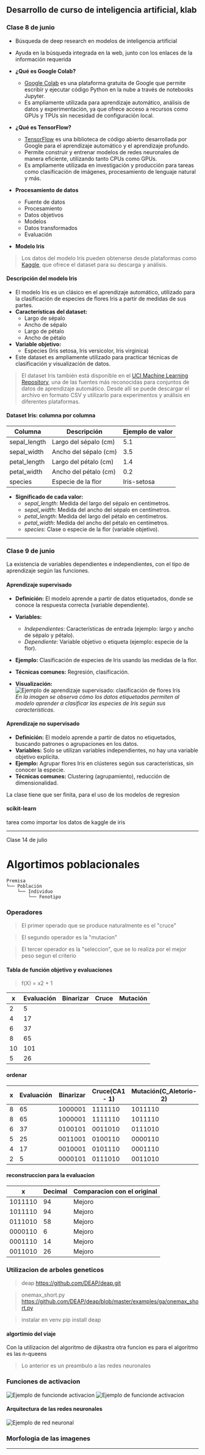## Desarrollo de curso de inteligencia artificial, klab

### Clase 8 de junio
- Búsqueda de deep research en modelos de inteligencia artificial
- Ayuda en la búsqueda integrada en la web, junto con los enlaces de la información requerida

- **¿Qué es Google Colab?**
    - [Google Colab](https://colab.research.google.com/) es una plataforma gratuita de Google que permite escribir y ejecutar código Python en la nube a través de notebooks Jupyter.
    - Es ampliamente utilizada para aprendizaje automático, análisis de datos y experimentación, ya que ofrece acceso a recursos como GPUs y TPUs sin necesidad de configuración local.

- **¿Qué es TensorFlow?**
    - [TensorFlow](https://www.tensorflow.org/) es una biblioteca de código abierto desarrollada por Google para el aprendizaje automático y el aprendizaje profundo.
    - Permite construir y entrenar modelos de redes neuronales de manera eficiente, utilizando tanto CPUs como GPUs.
    - Es ampliamente utilizada en investigación y producción para tareas como clasificación de imágenes, procesamiento de lenguaje natural y más.

- **Procesamiento de datos**
    - Fuente de datos
    - Procesamiento
    - Datos objetivos
    - Modelos
    - Datos transformados
    - Evaluación

- **Modelo Iris**  
> Los datos del modelo Iris pueden obtenerse desde plataformas como [Kaggle](https://www.kaggle.com/), que ofrece el dataset para su descarga y análisis.

#### Descripción del modelo Iris

- El modelo Iris es un clásico en el aprendizaje automático, utilizado para la clasificación de especies de flores Iris a partir de medidas de sus partes.
- **Características del dataset:**
    - Largo de sépalo 
    - Ancho de sépalo
    - Largo de pétalo
    - Ancho de pétalo
- **Variable objetivo:**
    - Especies (Iris setosa, Iris versicolor, Iris virginica)
- Este dataset es ampliamente utilizado para practicar técnicas de clasificación y visualización de datos.

> El dataset Iris también está disponible en el [UCI Machine Learning Repository](https://archive.ics.uci.edu/ml/datasets/iris), una de las fuentes más reconocidas para conjuntos de datos de aprendizaje automático. Desde allí se puede descargar el archivo en formato CSV y utilizarlo para experimentos y análisis en diferentes plataformas.

#### Dataset Iris: columna por columna

| Columna           | Descripción                        | Ejemplo de valor |
|-------------------|------------------------------------|------------------|
| sepal_length      | Largo del sépalo (cm)              | 5.1              |
| sepal_width       | Ancho del sépalo (cm)              | 3.5              |
| petal_length      | Largo del pétalo (cm)              | 1.4              |
| petal_width       | Ancho del pétalo (cm)              | 0.2              |
| species           | Especie de la flor                 | Iris-setosa      |

- **Significado de cada valor:**
    - *sepal_length*: Medida del largo del sépalo en centímetros.
    - *sepal_width*: Medida del ancho del sépalo en centímetros.
    - *petal_length*: Medida del largo del pétalo en centímetros.
    - *petal_width*: Medida del ancho del pétalo en centímetros.
    - *species*: Clase o especie de la flor (variable objetivo).

---

### Clase 9 de junio

La existencia de variables dependientes e independientes, con el tipo de aprendizaje según las funciones.

#### Aprendizaje supervisado

- **Definición:** El modelo aprende a partir de datos etiquetados, donde se conoce la respuesta correcta (variable dependiente).
- **Variables:**
    - *Independientes*: Características de entrada (ejemplo: largo y ancho de sépalo y pétalo).
    - *Dependiente*: Variable objetivo o etiqueta (ejemplo: especie de la flor).
- **Ejemplo:** Clasificación de especies de Iris usando las medidas de la flor.
- **Técnicas comunes:** Regresión, clasificación.

- **Visualización:**  
    ![Ejemplo de aprendizaje supervisado: clasificación de flores Iris](https://upload.wikimedia.org/wikipedia/commons/5/56/Iris_dataset_scatterplot.svg)  
    *En la imagen se observa cómo los datos etiquetados permiten al modelo aprender a clasificar las especies de Iris según sus características.*

#### Aprendizaje no supervisado

- **Definición:** El modelo aprende a partir de datos no etiquetados, buscando patrones o agrupaciones en los datos.
- **Variables:** Solo se utilizan variables independientes, no hay una variable objetivo explícita.
- **Ejemplo:** Agrupar flores Iris en clústeres según sus características, sin conocer la especie.
- **Técnicas comunes:** Clustering (agrupamiento), reducción de dimensionalidad.

La clase tiene que ser finita, para el uso de los modelos de regresion

#### scikit-learn

tarea como importar los datos de kaggle de iris

---
Clase 14 de julio

# Algortimos poblacionales
```
Premisa
└── Población
    └── Individuo
        └── Fenotipo
```
### Operadores 

> El primer operado que se produce naturalmente es el "cruce"

> El segundo operador es la "mutacion"

> El tercer operador es la "seleccion", que se lo realiza por el mejor peso segun el criterio

#### Tabla de función objetivo y evaluaciones

> f(X) = x2 + 1

| x                | Evaluación | Binarizar | Cruce | Mutación |
|------------------|------------|-----------|-------|----------|
| 2                | 5          |           |       |          |
| 4                | 17         |           |       |          |
| 6                | 37         |           |       |          |
| 8                | 65         |           |       |          |
| 10               | 101        |           |       |          |
| 5                | 26         |           |       |          |

#### ordenar

| x                | Evaluación | Binarizar | Cruce(CA1 - 1) | Mutación(C_Aletorio-2)|
|------------------|------------|-----------|----------------|-----------------------|
| 8                | 65         | 1000001   | 1111110        | 1011110               |
| 8                | 65         | 1000001   | 1111110        | 1011110               |
| 6                | 37         | 0100101   | 0011010        | 0111010               |
| 5                | 25         | 0011001   | 0100110        | 0000110               |
| 4                | 17         | 0010001   | 0101110        | 0001110               |
| 2                | 5          | 0000101   | 0111010        | 0011010               |

#### reconstruccion para la evaluacion

| x                      | Decimal    | Comparacion con el original | 
|------------------------|------------|-----------------------------|
| 1011110                | 94         | Mejoro                      | 
| 1011110                | 94         | Mejoro                      | 
| 0111010                | 58         | Mejoro                      | 
| 0000110                | 6          | Mejoro                      | 
| 0001110                | 14         | Mejoro                      | 
| 0011010                | 26         | Mejoro                      | 

### Utilizacion de arboles geneticos

> deap
https://github.com/DEAP/deap.git

> onemax_short.py
https://github.com/DEAP/deap/blob/master/examples/ga/onemax_short.py

> instalar en venv
pip install deap


#### algortimio del viaje
Con la utilizacion del algoritmo de dijkastra
otra funcion es para el algoritmo es las n-queens

> Lo anterior es un preambulo a las redes neuronales

### Funciones de activacion
![Ejemplo de funcionde activacion](https://keepcoding.io/wp-content/uploads/2022/08/image-269.png)
![Ejemplo de funcionde activacion](https://keepcoding.io/wp-content/uploads/2022/08/image-268.png)

#### Arquitectura de las redes neuronales
![Ejemplo de red neuronal](https://d1.awsstatic.com/whatisimg/intro-gluon-1%20(1).ac2f31378926b5f99a4ba9d741c4aebe3b7a29e2.png)

### Morfologia de las imagenes

---